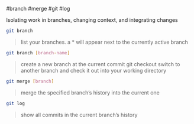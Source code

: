 #branch #merge #git #log 

Isolating work in branches, changing context, and integrating changes 

```bash
git branch
```
>list your branches. a * will appear next to the currently active branch

```bash
git branch [branch-name]
```
>create a new branch at the current commit git checkout switch to another branch and check it out into your working directory 

```bash
git merge [branch]
```
>merge the specified branch’s history into the current one 

```bash
git log
```
>show all commits in the current branch’s history
